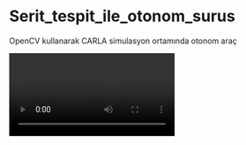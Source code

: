 # Serit_tespit_ile_otonom_surus
 OpenCV kullanarak CARLA simulasyon ortamında otonom araç

![Photo by Roman Synkevych on Unsplash](./video/sürüş_videosu.mp4 "GitHub")
